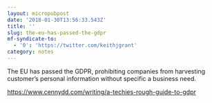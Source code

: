 ```yaml
---
layout: micropubpost
date: '2018-01-30T13:56:33.543Z'
title: ''
slug: the-eu-has-passed-the-gdpr
mf-syndicate-to:
  - '0': 'https://twitter.com/keithjgrant'
category: notes
---
```

The EU has passed the GDPR, prohibiting companies from harvesting customer’s personal information without specific a business need.

https://www.cennydd.com/writing/a-techies-rough-guide-to-gdpr
